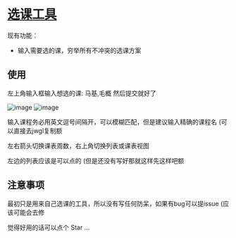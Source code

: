 # [选课工具](https://help-me-select-my-course.herokuapp.com/)

现有功能：

- 输入需要选的课，穷举所有不冲突的选课方案

## 使用

左上角输入框输入想选的课: 马基,毛概 然后提交就好了

![image](https://user-images.githubusercontent.com/82298915/184543098-1df641a3-7026-4451-90bf-be4dfa24da21.png)
![image](https://user-images.githubusercontent.com/82298915/184543155-bb2f7c84-9fff-4810-b08c-0471118b8980.png)

输入课程务必用英文逗号间隔开，可以模糊匹配，但是建议输入精确的课程名 (可以直接去jwgl复制额

左右箭头切换课表周数，右上角切换列表或课表视图

左边的列表应该是可以点的 (但是还没有写好那就这样先这样吧额

## 注意事项

最初只是用来自己选课的工具，所以没有写任何防呆，如果有bug可以提issue (应该可能会去修


觉得好用的话可以点个 Star ...
